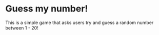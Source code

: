 # Guess my number!

This is a simple game that asks users try and guess a random number between 1 - 20!
